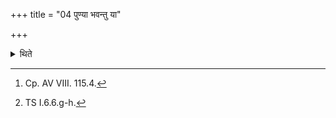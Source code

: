 +++
title = "04 पुण्या भवन्तु या"

+++

<details><summary>थिते</summary>

4. Having uttered puṇyā bhavantu yā lakṣmiīh...[^1] he turns (to the Āhavanīya) back (by the left) with samahaṁ prajayā saṁ mayā...[^2]  


[^1]: Cp. AV VIII. 115.4.  

[^2]: TS I.6.6.g-h.
</details>
